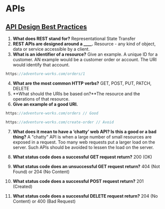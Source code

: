 # APIs

## [API Design Best Practices](https://docs.microsoft.com/en-us/azure/architecture/best-practices/api-design)

1. **What does REST stand for?** Representational State Transfer
2. **REST APIs are designed around a ____.** Resource - any kind of object, data or service accessible by a client.
3. **What is an identifier of a resource?** Give an example. A unique ID for a customer. AN example would be a customer order or account. 
The URI would identify that account.

```js
https://adventure-works.com/orders/1 
```

4. **What are the most common HTTP verbs?** GET, POST, PUT, PATCH, DELETE
5. **What should the URIs be based on?**The resource and the operations of that resource.
6. **Give an example of a good URI.**

```js
https://adventure-works.com/orders // Good

https://adventure-works.com/create-order // Avoid
```

7. **What does it mean to have a ‘chatty’ web API? Is this a good or a bad thing?** A "chatty" API is when a large number of small resources are exposed in a request. Too many web requests put a larger load on the server. Such APIs should be avoided to lessen the load on the server.

8. **What status code does a successful GET request return?** 200 (OK)
9. **What status code does an unsuccessful GET request return?**  404 (Not Found) or 204 (No Content)
10. **What status code does a successful POST request return?** 201 (Created)
11. **What status code does a successful DELETE request return?** 204 (No Content) or 400 (Bad Request)
